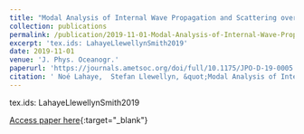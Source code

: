 ```yaml
---
title: "Modal Analysis of Internal Wave Propagation and Scattering over Large-Amplitude Topography"
collection: publications
permalink: /publication/2019-11-01-Modal-Analysis-of-Internal-Wave-Propagation-and-Scattering-over-Large-Amplitude-Topography
excerpt: 'tex.ids: LahayeLlewellynSmith2019'
date: 2019-11-01
venue: 'J. Phys. Oceanogr.'
paperurl: 'https://journals.ametsoc.org/doi/full/10.1175/JPO-D-19-0005.1'
citation: ' Noé Lahaye,  Stefan Llewellyn, &quot;Modal Analysis of Internal Wave Propagation and Scattering over Large-Amplitude Topography.&quot; J. Phys. Oceanogr., 2019.'
---
```

tex.ids: LahayeLlewellynSmith2019

[Access paper here](https://journals.ametsoc.org/doi/full/10.1175/JPO-D-19-0005.1){:target="_blank"}
